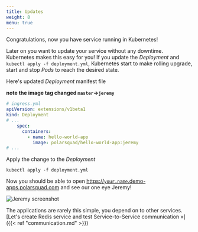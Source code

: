 ```yaml
---
title: Updates
weight: 8
menu: true
---
```


Congratulations, now you have service running in Kubernetes!

Later on you want to update your service without any downtime. Kubernetes makes this easy for you!
If you update the _Deployment_ and `kubectl apply -f deployment.yml`, Kubernetes start to make rolling upgrade, start and stop _Pods_ to reach the desired state.

Here's updated _Deployment_ manifest file

**note the image tag changed `master`->`jeremy`**
```yaml
# ingress.yml
apiVersion: extensions/v1beta1
kind: Deployment
# ...
    spec:
      containers:
        - name: hello-world-app
          image: polarsquad/hello-world-app:jeremy
# ...
```

Apply the change to the _Deployment_
```shell
kubectl apply -f deployment.yml
```

Now you should be able to open [https://`your.name`.demo-apps.polarsquad.com](https://your.name.demo-apps.polarsquad.com) and see our one eye Jeremy!

![Jeremy screenshot](/img/screenshot-jeremy.png)


The applications are rarely this simple, you depend on to other services.<br>
[Let's create Redis service and test Service-to-Service communication »]({{< ref "communication.md" >}})